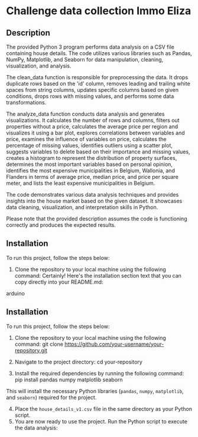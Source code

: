 # Challenge data collection Immo Eliza
## Description
The provided Python 3 program performs data analysis on a CSV file containing house details. The code utilizes various libraries such as Pandas, NumPy, Matplotlib, and Seaborn for data manipulation, cleaning, visualization, and analysis.

The clean_data function is responsible for preprocessing the data. It drops duplicate rows based on the 'id' column, removes leading and trailing white spaces from string columns, updates specific columns based on given conditions, drops rows with missing values, and performs some data transformations.

The analyze_data function conducts data analysis and generates visualizations. It calculates the number of rows and columns, filters out properties without a price, calculates the average price per region and visualizes it using a bar plot, explores correlations between variables and price, examines the influence of variables on price, calculates the percentage of missing values, identifies outliers using a scatter plot, suggests variables to delete based on their importance and missing values, creates a histogram to represent the distribution of property surfaces, determines the most important variables based on personal opinion, identifies the most expensive municipalities in Belgium, Wallonia, and Flanders in terms of average price, median price, and price per square meter, and lists the least expensive municipalities in Belgium.

The code demonstrates various data analysis techniques and provides insights into the house market based on the given dataset. It showcases data cleaning, visualization, and interpretation skills in Python.

Please note that the provided description assumes the code is functioning correctly and produces the expected results.

## Installation

To run this project, follow the steps below:

1. Clone the repository to your local machine using the following command:
   Certainly! Here's the installation section text that you can copy directly into your README.md:

arduino

## Installation

To run this project, follow the steps below:

1. Clone the repository to your local machine using the following command:
  git clone https://github.com/your-username/your-repository.git

2. Navigate to the project directory:
   cd your-repository
   
3. Install the required dependencies by running the following command:
   pip install pandas numpy matplotlib seaborn

This will install the necessary Python libraries (`pandas`, `numpy`, `matplotlib`, and `seaborn`) required for the project.

4. Place the `house_details_v1.csv` file in the same directory as your Python script.
5. You are now ready to use the project. Run the Python script to execute the data analysis:





